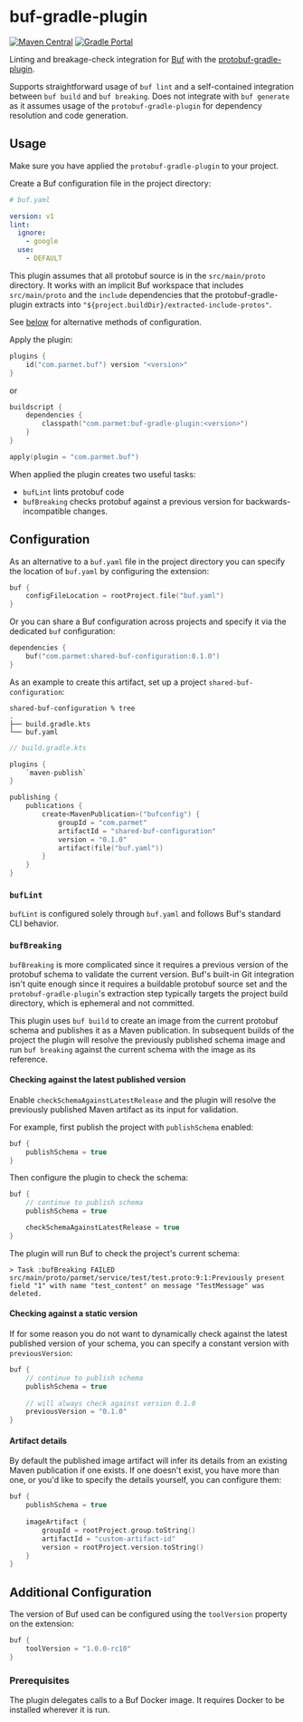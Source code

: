 # buf-gradle-plugin

[![Maven Central](https://img.shields.io/badge/dynamic/xml?color=orange&label=maven-central&prefix=v&query=%2F%2Fmetadata%2Fversioning%2Flatest&url=https%3A%2F%2Frepo1.maven.org%2Fmaven2%2Fcom%2Fparmet%2Fbuf-gradle-plugin%2Fmaven-metadata.xml)](https://search.maven.org/artifact/com.parmet/buf-gradle-plugin)
[![Gradle Portal](https://img.shields.io/maven-metadata/v/https/plugins.gradle.org/m2/com/parmet/buf-gradle-plugin/maven-metadata.xml.svg?label=gradle-portal&color=yellowgreen)](https://plugins.gradle.org/plugin/com.parmet.buf)

Linting and breakage-check integration for [Buf](https://github.com/bufbuild/buf) with the
[protobuf-gradle-plugin](https://github.com/google/protobuf-gradle-plugin).

Supports straightforward usage of `buf lint` and a self-contained integration between `buf build` and `buf breaking`.
Does not integrate with `buf generate` as it assumes usage of the `protobuf-gradle-plugin` for dependency resolution
and code generation.

## Usage

Make sure you have applied the `protobuf-gradle-plugin` to your project.

Create a Buf configuration file in the project directory:

``` yaml
# buf.yaml

version: v1
lint:
  ignore:
    - google
  use:
    - DEFAULT
```

This plugin assumes that all protobuf source is in the `src/main/proto` directory. It works with an implicit Buf
workspace that includes `src/main/proto` and the `include` dependencies that the protobuf-gradle-plugin extracts into
`"${project.buildDir}/extracted-include-protos"`. 

See [below](#configuration) for alternative methods of configuration.

Apply the plugin:

``` kotlin
plugins {
    id("com.parmet.buf") version "<version>"
}
```

or

``` kotlin
buildscript {
    dependencies {
        classpath("com.parmet:buf-gradle-plugin:<version>")
    }
}

apply(plugin = "com.parmet.buf")
```

When applied the plugin creates two useful tasks:
- `bufLint` lints protobuf code
- `bufBreaking` checks protobuf against a previous version for
backwards-incompatible changes.

## Configuration

As an alternative to a `buf.yaml` file in the project directory you can specify
the location of `buf.yaml` by configuring the extension: 

``` kotlin
buf {
    configFileLocation = rootProject.file("buf.yaml")
}
```

Or you can share a Buf configuration across projects and specify it via the
dedicated `buf` configuration:

``` kotlin
dependencies {
    buf("com.parmet:shared-buf-configuration:0.1.0")
}
```

As an example to create this artifact, set up a project `shared-buf-configuration`:

```
shared-buf-configuration % tree
.
├── build.gradle.kts
└── buf.yaml
``` 

``` kotlin
// build.gradle.kts

plugins {
    `maven-publish`
}

publishing {
    publications {
        create<MavenPublication>("bufconfig") {
            groupId = "com.parmet"
            artifactId = "shared-buf-configuration"
            version = "0.1.0"
            artifact(file("buf.yaml"))
        }
    }
}
```

### `bufLint`

`bufLint` is configured solely through `buf.yaml` and follows Buf's
standard CLI behavior.

### `bufBreaking`

`bufBreaking` is more complicated since it requires a previous version of
the protobuf schema to validate the current version. Buf's built-in Git
integration isn't quite enough since it requires a buildable protobuf source set
and the `protobuf-gradle-plugin`'s extraction step typically targets the project
build directory, which is ephemeral and not committed.

This plugin uses `buf build` to create an image from the current protobuf schema
and publishes it as a Maven publication. In subsequent builds of the project
the plugin will resolve the previously published schema image and run
`buf breaking` against the current schema with the image as its reference.

#### Checking against the latest published version

Enable `checkSchemaAgainstLatestRelease` and the plugin will resolve the
previously published Maven artifact as its input for validation.

For example, first publish the project with `publishSchema` enabled:

``` kotlin
buf {
    publishSchema = true
}
```

Then configure the plugin to check the schema:

``` kotlin
buf {
    // continue to publish schema
    publishSchema = true

    checkSchemaAgainstLatestRelease = true
}
```

The plugin will run Buf to check the project's current schema:

```
> Task :bufBreaking FAILED
src/main/proto/parmet/service/test/test.proto:9:1:Previously present field "1" with name "test_content" on message "TestMessage" was deleted.
```

#### Checking against a static version

If for some reason you do not want to dynamically check against the latest
published version of your schema, you can specify a constant version with
`previousVersion`:

``` kotlin
buf {
    // continue to publish schema
    publishSchema = true
    
    // will always check against version 0.1.0
    previousVersion = "0.1.0" 
}
```

#### Artifact details

By default the published image artifact will infer its details from an existing
Maven publication if one exists. If one doesn't exist, you have more than one,
or you'd like to specify the details yourself, you can configure them:

``` kotlin
buf {
    publishSchema = true
    
    imageArtifact {
        groupId = rootProject.group.toString()
        artifactId = "custom-artifact-id"
        version = rootProject.version.toString()
    }
}
```

## Additional Configuration

The version of Buf used can be configured using the `toolVersion` property on
the extension:

``` kotlin
buf {
    toolVersion = "1.0.0-rc10"
}
```

### Prerequisites

The plugin delegates calls to a Buf Docker image. It requires
Docker to be installed wherever it is run.
